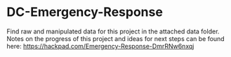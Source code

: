 DC-Emergency-Response
=====================

Find raw and manipulated data for this project in the attached data folder. Notes on the progress of this project and ideas for next steps can be found here: https://hackpad.com/Emergency-Response-DmrRNw6nxqj
